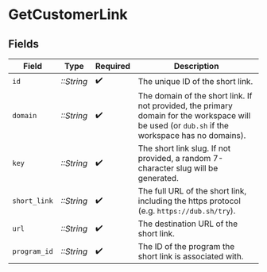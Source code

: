 # GetCustomerLink


## Fields

| Field                                                                                                                                           | Type                                                                                                                                            | Required                                                                                                                                        | Description                                                                                                                                     |
| ----------------------------------------------------------------------------------------------------------------------------------------------- | ----------------------------------------------------------------------------------------------------------------------------------------------- | ----------------------------------------------------------------------------------------------------------------------------------------------- | ----------------------------------------------------------------------------------------------------------------------------------------------- |
| `id`                                                                                                                                            | *::String*                                                                                                                                      | :heavy_check_mark:                                                                                                                              | The unique ID of the short link.                                                                                                                |
| `domain`                                                                                                                                        | *::String*                                                                                                                                      | :heavy_check_mark:                                                                                                                              | The domain of the short link. If not provided, the primary domain for the workspace will be used (or `dub.sh` if the workspace has no domains). |
| `key`                                                                                                                                           | *::String*                                                                                                                                      | :heavy_check_mark:                                                                                                                              | The short link slug. If not provided, a random 7-character slug will be generated.                                                              |
| `short_link`                                                                                                                                    | *::String*                                                                                                                                      | :heavy_check_mark:                                                                                                                              | The full URL of the short link, including the https protocol (e.g. `https://dub.sh/try`).                                                       |
| `url`                                                                                                                                           | *::String*                                                                                                                                      | :heavy_check_mark:                                                                                                                              | The destination URL of the short link.                                                                                                          |
| `program_id`                                                                                                                                    | *::String*                                                                                                                                      | :heavy_check_mark:                                                                                                                              | The ID of the program the short link is associated with.                                                                                        |